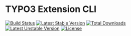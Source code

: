 TYPO3 Extension CLI
========

[![Build Status](https://travis-ci.org/higidi/t3ExtCLI.svg?branch=development)](https://travis-ci.org/higidi/t3ExtCLI)
[![Latest Stable Version](https://poser.pugx.org/higidi/t3extcli/v/stable.svg)](https://packagist.org/packages/higidi/t3extcli)
[![Total Downloads](https://poser.pugx.org/higidi/t3extcli/downloads.svg)](https://packagist.org/packages/higidi/t3extcli)
[![Latest Unstable Version](https://poser.pugx.org/higidi/t3extcli/v/unstable.svg)](https://packagist.org/packages/higidi/t3extcli)
[![License](https://poser.pugx.org/higidi/t3extcli/license.svg)](https://packagist.org/packages/higidi/t3extcli)
